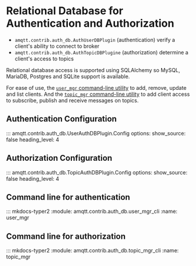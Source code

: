 # Relational Database for Authentication and Authorization

- `amqtt.contrib.auth_db.AuthUserDBPlugin` (authentication) verify a client's ability to connect to broker
- `amqtt.contrib.auth_db.AuthTopicDBPlugine` (authorization) determine a client's access to topics  

Relational database access is supported using SQLAlchemy so MySQL, MariaDB, Postgres and SQLite support is available.

For ease of use, the [`user_mgr` command-line utility](auth_db.md/#user_mgr) to add, remove, update and 
list clients. And the [`topic_mgr` command-line utility](auth_db.md/#topic_mgr) to add client access to
subscribe, publish and receive messages on topics.

## Authentication Configuration

::: amqtt.contrib.auth_db.UserAuthDBPlugin.Config
    options:
      show_source: false
      heading_level: 4

## Authorization Configuration

::: amqtt.contrib.auth_db.TopicAuthDBPlugin.Config
    options:
      show_source: false
      heading_level: 4

## Command line for authentication

::: mkdocs-typer2
    :module: amqtt.contrib.auth_db.user_mgr_cli
    :name: user_mgr

## Command line for authorization

::: mkdocs-typer2
    :module: amqtt.contrib.auth_db.topic_mgr_cli
    :name: topic_mgr
